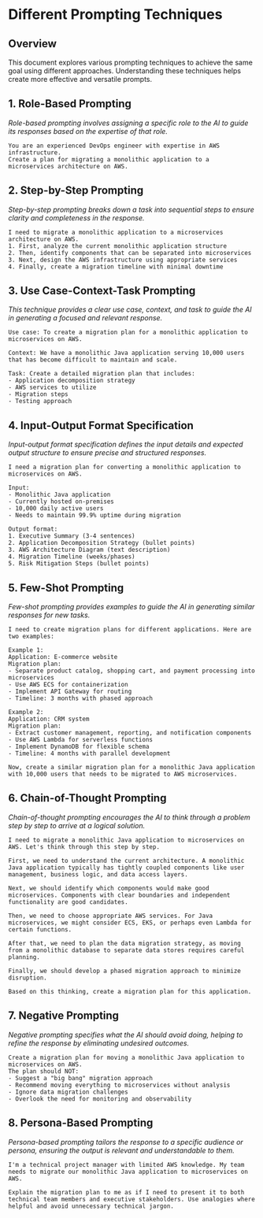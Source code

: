 # Different Prompting Techniques

## Overview
This document explores various prompting techniques to achieve the same goal using different approaches. Understanding these techniques helps create more effective and versatile prompts.

## 1. Role-Based Prompting
*Role-based prompting involves assigning a specific role to the AI to guide its responses based on the expertise of that role.*
```
You are an experienced DevOps engineer with expertise in AWS infrastructure. 
Create a plan for migrating a monolithic application to a microservices architecture on AWS.
```

## 2. Step-by-Step Prompting
*Step-by-step prompting breaks down a task into sequential steps to ensure clarity and completeness in the response.*
```
I need to migrate a monolithic application to a microservices architecture on AWS.
1. First, analyze the current monolithic application structure
2. Then, identify components that can be separated into microservices
3. Next, design the AWS infrastructure using appropriate services
4. Finally, create a migration timeline with minimal downtime
```

## 3. Use Case-Context-Task Prompting
*This technique provides a clear use case, context, and task to guide the AI in generating a focused and relevant response.*
```
Use case: To create a migration plan for a monolithic application to microservices on AWS.

Context: We have a monolithic Java application serving 10,000 users that has become difficult to maintain and scale.

Task: Create a detailed migration plan that includes:
- Application decomposition strategy
- AWS services to utilize
- Migration steps
- Testing approach
```

## 4. Input-Output Format Specification
*Input-output format specification defines the input details and expected output structure to ensure precise and structured responses.*
```
I need a migration plan for converting a monolithic application to microservices on AWS.

Input:
- Monolithic Java application
- Currently hosted on-premises
- 10,000 daily active users
- Needs to maintain 99.9% uptime during migration

Output format:
1. Executive Summary (3-4 sentences)
2. Application Decomposition Strategy (bullet points)
3. AWS Architecture Diagram (text description)
4. Migration Timeline (weeks/phases)
5. Risk Mitigation Steps (bullet points)
```

## 5. Few-Shot Prompting
*Few-shot prompting provides examples to guide the AI in generating similar responses for new tasks.*
```
I need to create migration plans for different applications. Here are two examples:

Example 1:
Application: E-commerce website
Migration plan:
- Separate product catalog, shopping cart, and payment processing into microservices
- Use AWS ECS for containerization
- Implement API Gateway for routing
- Timeline: 3 months with phased approach

Example 2:
Application: CRM system
Migration plan:
- Extract customer management, reporting, and notification components
- Use AWS Lambda for serverless functions
- Implement DynamoDB for flexible schema
- Timeline: 4 months with parallel development

Now, create a similar migration plan for a monolithic Java application with 10,000 users that needs to be migrated to AWS microservices.
```

## 6. Chain-of-Thought Prompting
*Chain-of-thought prompting encourages the AI to think through a problem step by step to arrive at a logical solution.*
```
I need to migrate a monolithic Java application to microservices on AWS. Let's think through this step by step.

First, we need to understand the current architecture. A monolithic Java application typically has tightly coupled components like user management, business logic, and data access layers.

Next, we should identify which components would make good microservices. Components with clear boundaries and independent functionality are good candidates.

Then, we need to choose appropriate AWS services. For Java microservices, we might consider ECS, EKS, or perhaps even Lambda for certain functions.

After that, we need to plan the data migration strategy, as moving from a monolithic database to separate data stores requires careful planning.

Finally, we should develop a phased migration approach to minimize disruption.

Based on this thinking, create a migration plan for this application.
```

## 7. Negative Prompting
*Negative prompting specifies what the AI should avoid doing, helping to refine the response by eliminating undesired outcomes.*
```
Create a migration plan for moving a monolithic Java application to microservices on AWS. 
The plan should NOT:
- Suggest a "big bang" migration approach
- Recommend moving everything to microservices without analysis
- Ignore data migration challenges
- Overlook the need for monitoring and observability
```

## 8. Persona-Based Prompting
*Persona-based prompting tailors the response to a specific audience or persona, ensuring the output is relevant and understandable to them.*
```
I'm a technical project manager with limited AWS knowledge. My team needs to migrate our monolithic Java application to microservices on AWS. 

Explain the migration plan to me as if I need to present it to both technical team members and executive stakeholders. Use analogies where helpful and avoid unnecessary technical jargon.
```